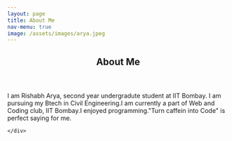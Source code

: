 ```yaml
---
layout: page
title: About Me
nav-menu: true
image: /assets/images/arya.jpeg
---
```


<!-- Main -->
<div id="main" class="alt">

<!-- One -->
<section id="one">
	<div class="inner">
		<header class="major">
			<h1>About Me</h1>
		</header>

<!-- Content -->
<!-- <h2 id="content">About Me</h2> -->
<p>I am Rishabh Arya, second year undergradute student at IIT Bombay. I am pursuing my Btech in Civil Engineering.I am currently a part of Web and Coding club, IIT Bombay.I enjoyed programming."Turn caffein into Code" is perfect saying for me.</p>


	</div>
</section>

</div>
